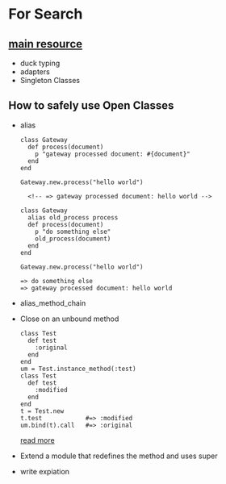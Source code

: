 # For Search
## [main resource](https://www.infoq.com/articles/ruby-open-classes-monkeypatching/)
- duck typing
- adapters
- Singleton Classes
## How to safely use Open Classes
- alias
  ```
  class Gateway
    def process(document)
      p "gateway processed document: #{document}"
    end
  end

  Gateway.new.process("hello world") 

    <!-- => gateway processed document: hello world -->

  class Gateway
    alias old_process process
    def process(document)
      p "do something else"
      old_process(document)
    end
  end

  Gateway.new.process("hello world") 

  => do something else
  => gateway processed document: hello world
  ```
- alias_method_chain
- Close on an unbound method
  ```
  class Test
    def test
      :original
    end
  end
  um = Test.instance_method(:test)
  class Test
    def test
      :modified
    end
  end
  t = Test.new
  t.test            #=> :modified
  um.bind(t).call   #=> :original
  ```
  [read more](https://ruby-doc.org/core-2.7.1/UnboundMethod.html)

- Extend a module that redefines the method and uses super
- write expiation
